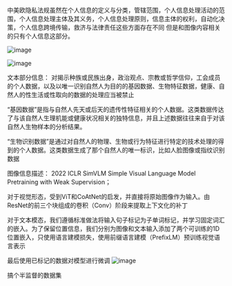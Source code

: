 中美欧隐私法规虽然在个人信息的定义与分类，管辖范围，个人信息处理活动的范围，个人信息处理主体及其义务，个人信息处理原则，信息主体的权利，自动化决策，个人信息跨境传输，救济与法律责任这些方面存在不同
但是和图像内容相关的只有个人信息这部分。

![image](https://user-images.githubusercontent.com/86655336/211769495-bd864479-8f25-4ab3-8681-5d7392153aae.png)

![image](https://user-images.githubusercontent.com/86655336/211769579-903401f6-9d36-484f-81b1-4950b06a42b7.png)

文本部分信息：
对揭示种族或民族出身，政治观点、宗教或哲学信仰，工会成员的个人数据，以及以唯一识别自然人为目的的基因数据、生物特征数据，健康、自然人的性生活或性取向的数据的处理应当被禁止

“基因数据”是指与自然人先天或后天的遗传性特征相关的个人数据。这类数据传达了与该自然人生理机能或健康状况相关的独特信息，并且上述数据往往来自于对该自然人生物样本的分析结果。

“生物识别数据”是通过对自然人的物理、生物或行为特征进行特定的技术处理的得到的个人数据。这类数据生成了那个自然人的唯一标识，比如人脸图像或指纹识别数据

图像信息描述：
2022 ICLR SimVLM Simple Visual Language Model Pretraining with Weak Supervision；

对于视觉形态，受到ViT和CoAtNet的启发，并直接将原始图像作为输入。由ResNet的前三个块组成的卷积（Conv）阶段来提取上下文化的补丁

对于文本模态，我们遵循标准做法将输入句子标记为子单词标记，并学习固定词汇的嵌入。为了保留位置信息，我们分别为图像和文本输入添加了两个可训练的1D位置嵌入，只使用语言建模损失，使用前缀语言建模（PrefixLM）预训练视觉语言表示

最后使用已标记的数据对模型进行微调
![image](https://user-images.githubusercontent.com/86655336/220800228-b05f03c2-2753-4a0d-a6d8-7741fe3487fa.png)

搞个半监督的数据集

